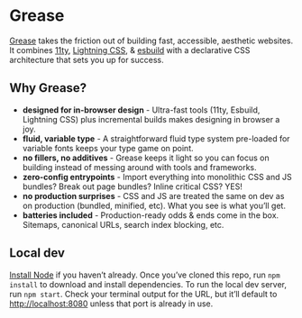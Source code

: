 # Grease
[Grease](https://grease.aaadaaam.com) takes the friction out of building fast, accessible, aesthetic websites. It combines [11ty](https://www.11ty.dev/), [Lightning CSS](https://lightningcss.dev/), & [esbuild](https://esbuild.github.io/) with a declarative CSS architecture that sets you up for success.

## Why Grease?
* **designed for in-browser design** - Ultra-fast tools (11ty, Esbuild, Lightning CSS) plus incremental builds makes designing in browser a joy.
* **fluid, variable type** - A straightforward fluid type system pre-loaded for variable fonts keeps your type game on point.
* **no fillers, no additives** - Grease keeps it light so you can focus on building instead of messing around with tools and frameworks.
* **zero-config entrypoints** - Import everything into monolithic CSS and JS bundles? Break out page bundles? Inline critical CSS? YES!
* **no production surprises** - CSS and JS are treated the same on dev as on production (bundled, minified, etc). What you see is what you’ll get.
* **batteries included** - Production-ready odds & ends come in the box. Sitemaps, canonical URLs, search index blocking, etc.

## Local dev
[Install Node](https://nodejs.org/en/) if you haven’t already. Once you’ve cloned this repo, run `npm install` to download and install dependencies. To run the local dev server, run `npm start`. Check your terminal output for the URL, but it’ll default to [http://localhost:8080](http://localhost:8080) unless that port is already in use. 
